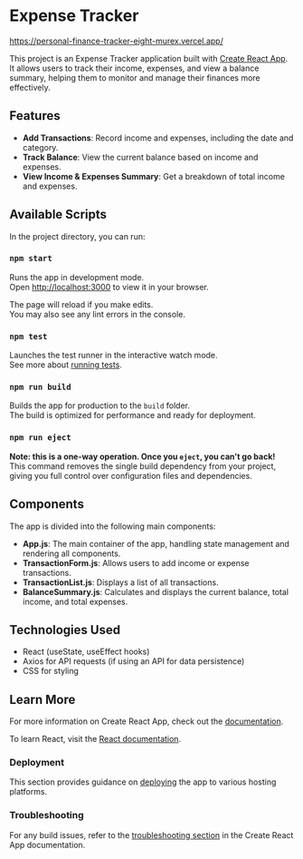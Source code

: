 # Expense Tracker

https://personal-finance-tracker-eight-murex.vercel.app/ 

This project is an Expense Tracker application built with [Create React App](https://github.com/facebook/create-react-app). It allows users to track their income, expenses, and view a balance summary, helping them to monitor and manage their finances more effectively.

## Features

- **Add Transactions**: Record income and expenses, including the date and category.
- **Track Balance**: View the current balance based on income and expenses.
- **View Income & Expenses Summary**: Get a breakdown of total income and expenses.

## Available Scripts

In the project directory, you can run:

### `npm start`

Runs the app in development mode.\
Open [http://localhost:3000](http://localhost:3000) to view it in your browser.

The page will reload if you make edits.\
You may also see any lint errors in the console.

### `npm test`

Launches the test runner in the interactive watch mode.\
See more about [running tests](https://facebook.github.io/create-react-app/docs/running-tests).

### `npm run build`

Builds the app for production to the `build` folder.\
The build is optimized for performance and ready for deployment.

### `npm run eject`

**Note: this is a one-way operation. Once you `eject`, you can't go back!**\
This command removes the single build dependency from your project, giving you full control over configuration files and dependencies.

## Components

The app is divided into the following main components:

- **App.js**: The main container of the app, handling state management and rendering all components.
- **TransactionForm.js**: Allows users to add income or expense transactions.
- **TransactionList.js**: Displays a list of all transactions.
- **BalanceSummary.js**: Calculates and displays the current balance, total income, and total expenses.

## Technologies Used

- React (useState, useEffect hooks)
- Axios for API requests (if using an API for data persistence)
- CSS for styling

## Learn More

For more information on Create React App, check out the [documentation](https://facebook.github.io/create-react-app/docs/getting-started).

To learn React, visit the [React documentation](https://reactjs.org/).

### Deployment

This section provides guidance on [deploying](https://facebook.github.io/create-react-app/docs/deployment) the app to various hosting platforms.

### Troubleshooting

For any build issues, refer to the [troubleshooting section](https://facebook.github.io/create-react-app/docs/troubleshooting#npm-run-build-fails-to-minify) in the Create React App documentation. 
